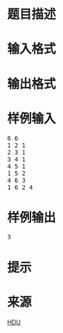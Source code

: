 

# 题目描述



# 输入格式



# 输出格式



# 样例输入


<pre>6 6
1 2 1
2 3 1
3 4 1
4 5 1
1 5 2
4 6 3
1 6 2 4
</pre>

# 样例输出


<pre>3</pre>

# 提示



# 来源


<p>
<a href="http://acm.hdu.edu.cn" target="_blank">HDU</a> 
</p>
